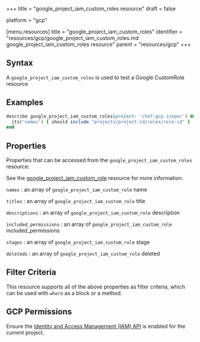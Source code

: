 +++
title = "google_project_iam_custom_roles resource"
draft = false

platform = "gcp"

[menu.resources]
    title = "google_project_iam_custom_roles"
    identifier = "resources/gcp/google_project_iam_custom_roles.md google_project_iam_custom_roles resource"
    parent = "resources/gcp"
+++

## Syntax

A `google_project_iam_custom_roles` is used to test a Google CustomRole resource

## Examples

```ruby
describe google_project_iam_custom_roles(project: 'chef-gcp-inspec') do
  its('names') { should include "projects/project-id/roles/role-id" }
end
```

## Properties

Properties that can be accessed from the `google_project_iam_custom_roles` resource:

See the [google_project_iam_custom_role](/resources/google_project_iam_custom_role/#properties) resource for more information.

`names`
: an array of `google_project_iam_custom_role` name

`titles`
: an array of `google_project_iam_custom_role` title

`descriptions`
: an array of `google_project_iam_custom_role` description

`included_permissions`
: an array of `google_project_iam_custom_role` included_permissions

`stages`
: an array of `google_project_iam_custom_role` stage

`deleteds`
: an array of `google_project_iam_custom_role` deleted

## Filter Criteria

This resource supports all of the above properties as filter criteria, which can be used
with `where` as a block or a method.

## GCP Permissions

Ensure the [Identity and Access Management (IAM) API](https://console.cloud.google.com/apis/library/iam.googleapis.com/) is enabled for the current project.
